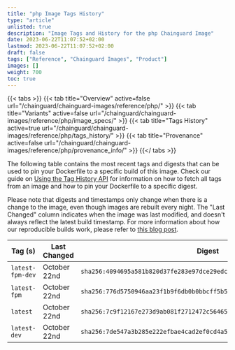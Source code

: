 ```yaml
---
title: "php Image Tags History"
type: "article"
unlisted: true
description: "Image Tags and History for the php Chainguard Image"
date: 2023-06-22T11:07:52+02:00
lastmod: 2023-06-22T11:07:52+02:00
draft: false
tags: ["Reference", "Chainguard Images", "Product"]
images: []
weight: 700
toc: true
---
```


{{< tabs >}}
{{< tab title="Overview" active=false url="/chainguard/chainguard-images/reference/php/" >}}
{{< tab title="Variants" active=false url="/chainguard/chainguard-images/reference/php/image_specs/" >}}
{{< tab title="Tags History" active=true url="/chainguard/chainguard-images/reference/php/tags_history/" >}}
{{< tab title="Provenance" active=false url="/chainguard/chainguard-images/reference/php/provenance_info/" >}}
{{</ tabs >}}

The following table contains the most recent tags and digests that can be used to pin your Dockerfile to a specific build of this image. Check our guide on [Using the Tag History API](/chainguard/chainguard-images/using-the-tag-history-api/) for information on how to fetch all tags from an image and how to pin your Dockerfile to a specific digest.

Please note that digests and timestamps only change when there is a change to the image, even though images are rebuilt every night. The "Last Changed" column indicates when the image was last modified, and doesn't always reflect the latest build timestamp. For more information about how our reproducible builds work, please refer to [this blog post](https://www.chainguard.dev/unchained/reproducing-chainguards-reproducible-image-builds).

| Tag (s)           | Last Changed | Digest                                                                    |
|-------------------|--------------|---------------------------------------------------------------------------|
|  `latest-fpm-dev` | October 22nd | `sha256:4094695a581b820d37fe283e97dce29edcd938bc009656875a7393da0e744386` |
|  `latest-fpm`     | October 22nd | `sha256:776d5750946aa23f1b9f6db0b0bbcff5b50ed9bc02669ba3b591304023bdfe44` |
|  `latest`         | October 22nd | `sha256:7c9f12167e273d9ab081f2712472c56465406d264e4fb2aa13de37b869d1b1f1` |
|  `latest-dev`     | October 22nd | `sha256:7de547a3b285e222efbae4cad2ef0cd4a5c9617e18f725e7827ea8aa964b8e5e` |

